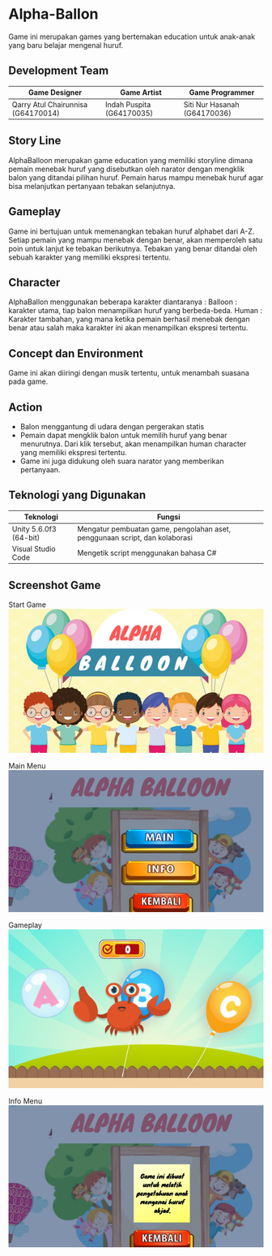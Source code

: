 # Alpha-Ballon
Game ini merupakan games yang bertemakan education untuk anak-anak yang baru belajar mengenal huruf. 

## Development Team
| Game Designer | Game Artist | Game Programmer |
| ----- | ----- | ----- |
| Qarry Atul Chairunnisa  (G64170014) | Indah Puspita           (G64170035) | Siti Nur Hasanah        (G64170036) |

## Story Line
AlphaBalloon merupakan game education yang memiliki storyline dimana pemain menebak huruf yang disebutkan oleh narator dengan mengklik balon yang ditandai pilihan huruf. Pemain harus mampu menebak huruf agar bisa melanjutkan pertanyaan tebakan selanjutnya.

## Gameplay
Game ini bertujuan untuk memenangkan tebakan huruf alphabet dari A-Z. Setiap pemain yang mampu menebak dengan benar, akan memperoleh satu poin untuk  lanjut ke tebakan berikutnya. Tebakan yang benar ditandai oleh sebuah karakter yang memiliki ekspresi tertentu.

## Character
AlphaBallon menggunakan beberapa karakter diantaranya :
Balloon : karakter utama, tiap balon menampilkan huruf yang berbeda-beda.
Human : Karakter tambahan, yang mana ketika pemain berhasil menebak dengan benar atau salah  maka karakter ini akan menampilkan ekspresi tertentu.

## Concept dan Environment
Game ini akan diiringi dengan musik tertentu, untuk menambah suasana pada game.

## Action
- Balon menggantung di udara dengan pergerakan statis
- Pemain dapat mengklik  balon untuk memilih huruf yang benar menurutnya. Dari klik tersebut, akan menampilkan human character yang memiliki ekspresi tertentu.
- Game ini juga didukung oleh suara narator yang memberikan pertanyaan.

## Teknologi yang Digunakan

| Teknologi | Fungsi |
| ----- | ----- |
|Unity 5.6.0f3 (64-bit) | 	Mengatur pembuatan game, pengolahan aset, penggunaan script, dan kolaborasi |
|Visual Studio Code | Mengetik script menggunakan bahasa C# |

## Screenshot Game
Start Game <br />
![Starting Prompt](Screenshot-2.jpeg) <br/>

Main Menu <br />
![Game Over](Screenshot-3.jpeg) <br/>

Gameplay <br />
![Gameplay](Screenshot-1.jpeg) <br/>

Info Menu <br />
![Main Menu](Screenshot-4.jpeg) <br/>
